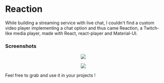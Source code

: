 # Reaction
While building a streaming service with live chat, I couldn't find a custom video player implementing a chat option and thus came Reaction, a Twitch-like media player, made with React, react-player and Material-UI.

### Screenshots

<p align="center">
  <img src="https://i.imgur.com/8oGA15z.png" />
</p>

<p align="center">
  <img src="https://i.imgur.com/1n2qiAX.png" />
</p>

Feel free to grab and use it in your projects !
